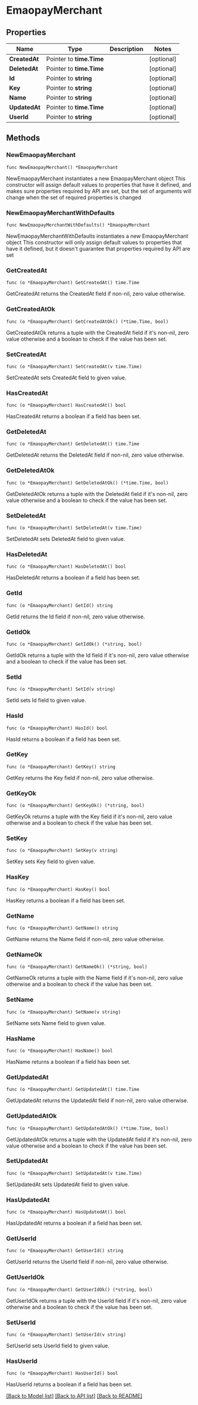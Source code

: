 # EmaopayMerchant

## Properties

Name | Type | Description | Notes
------------ | ------------- | ------------- | -------------
**CreatedAt** | Pointer to **time.Time** |  | [optional] 
**DeletedAt** | Pointer to **time.Time** |  | [optional] 
**Id** | Pointer to **string** |  | [optional] 
**Key** | Pointer to **string** |  | [optional] 
**Name** | Pointer to **string** |  | [optional] 
**UpdatedAt** | Pointer to **time.Time** |  | [optional] 
**UserId** | Pointer to **string** |  | [optional] 

## Methods

### NewEmaopayMerchant

`func NewEmaopayMerchant() *EmaopayMerchant`

NewEmaopayMerchant instantiates a new EmaopayMerchant object
This constructor will assign default values to properties that have it defined,
and makes sure properties required by API are set, but the set of arguments
will change when the set of required properties is changed

### NewEmaopayMerchantWithDefaults

`func NewEmaopayMerchantWithDefaults() *EmaopayMerchant`

NewEmaopayMerchantWithDefaults instantiates a new EmaopayMerchant object
This constructor will only assign default values to properties that have it defined,
but it doesn't guarantee that properties required by API are set

### GetCreatedAt

`func (o *EmaopayMerchant) GetCreatedAt() time.Time`

GetCreatedAt returns the CreatedAt field if non-nil, zero value otherwise.

### GetCreatedAtOk

`func (o *EmaopayMerchant) GetCreatedAtOk() (*time.Time, bool)`

GetCreatedAtOk returns a tuple with the CreatedAt field if it's non-nil, zero value otherwise
and a boolean to check if the value has been set.

### SetCreatedAt

`func (o *EmaopayMerchant) SetCreatedAt(v time.Time)`

SetCreatedAt sets CreatedAt field to given value.

### HasCreatedAt

`func (o *EmaopayMerchant) HasCreatedAt() bool`

HasCreatedAt returns a boolean if a field has been set.

### GetDeletedAt

`func (o *EmaopayMerchant) GetDeletedAt() time.Time`

GetDeletedAt returns the DeletedAt field if non-nil, zero value otherwise.

### GetDeletedAtOk

`func (o *EmaopayMerchant) GetDeletedAtOk() (*time.Time, bool)`

GetDeletedAtOk returns a tuple with the DeletedAt field if it's non-nil, zero value otherwise
and a boolean to check if the value has been set.

### SetDeletedAt

`func (o *EmaopayMerchant) SetDeletedAt(v time.Time)`

SetDeletedAt sets DeletedAt field to given value.

### HasDeletedAt

`func (o *EmaopayMerchant) HasDeletedAt() bool`

HasDeletedAt returns a boolean if a field has been set.

### GetId

`func (o *EmaopayMerchant) GetId() string`

GetId returns the Id field if non-nil, zero value otherwise.

### GetIdOk

`func (o *EmaopayMerchant) GetIdOk() (*string, bool)`

GetIdOk returns a tuple with the Id field if it's non-nil, zero value otherwise
and a boolean to check if the value has been set.

### SetId

`func (o *EmaopayMerchant) SetId(v string)`

SetId sets Id field to given value.

### HasId

`func (o *EmaopayMerchant) HasId() bool`

HasId returns a boolean if a field has been set.

### GetKey

`func (o *EmaopayMerchant) GetKey() string`

GetKey returns the Key field if non-nil, zero value otherwise.

### GetKeyOk

`func (o *EmaopayMerchant) GetKeyOk() (*string, bool)`

GetKeyOk returns a tuple with the Key field if it's non-nil, zero value otherwise
and a boolean to check if the value has been set.

### SetKey

`func (o *EmaopayMerchant) SetKey(v string)`

SetKey sets Key field to given value.

### HasKey

`func (o *EmaopayMerchant) HasKey() bool`

HasKey returns a boolean if a field has been set.

### GetName

`func (o *EmaopayMerchant) GetName() string`

GetName returns the Name field if non-nil, zero value otherwise.

### GetNameOk

`func (o *EmaopayMerchant) GetNameOk() (*string, bool)`

GetNameOk returns a tuple with the Name field if it's non-nil, zero value otherwise
and a boolean to check if the value has been set.

### SetName

`func (o *EmaopayMerchant) SetName(v string)`

SetName sets Name field to given value.

### HasName

`func (o *EmaopayMerchant) HasName() bool`

HasName returns a boolean if a field has been set.

### GetUpdatedAt

`func (o *EmaopayMerchant) GetUpdatedAt() time.Time`

GetUpdatedAt returns the UpdatedAt field if non-nil, zero value otherwise.

### GetUpdatedAtOk

`func (o *EmaopayMerchant) GetUpdatedAtOk() (*time.Time, bool)`

GetUpdatedAtOk returns a tuple with the UpdatedAt field if it's non-nil, zero value otherwise
and a boolean to check if the value has been set.

### SetUpdatedAt

`func (o *EmaopayMerchant) SetUpdatedAt(v time.Time)`

SetUpdatedAt sets UpdatedAt field to given value.

### HasUpdatedAt

`func (o *EmaopayMerchant) HasUpdatedAt() bool`

HasUpdatedAt returns a boolean if a field has been set.

### GetUserId

`func (o *EmaopayMerchant) GetUserId() string`

GetUserId returns the UserId field if non-nil, zero value otherwise.

### GetUserIdOk

`func (o *EmaopayMerchant) GetUserIdOk() (*string, bool)`

GetUserIdOk returns a tuple with the UserId field if it's non-nil, zero value otherwise
and a boolean to check if the value has been set.

### SetUserId

`func (o *EmaopayMerchant) SetUserId(v string)`

SetUserId sets UserId field to given value.

### HasUserId

`func (o *EmaopayMerchant) HasUserId() bool`

HasUserId returns a boolean if a field has been set.


[[Back to Model list]](../README.md#documentation-for-models) [[Back to API list]](../README.md#documentation-for-api-endpoints) [[Back to README]](../README.md)


